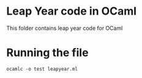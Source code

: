# Leap Year code in OCaml

This folder contains leap year code for OCaml

# Running the file

```ocamlc -o test leapyear.ml ```

